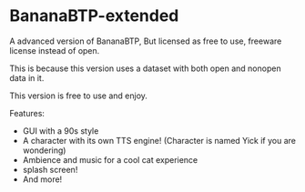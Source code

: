 # BananaBTP-extended
A advanced version of BananaBTP, But licensed as free to use, freeware license instead of open.

This is because this version uses a  dataset with both open and nonopen data in it.

This version is free to use and enjoy.

Features:

- GUI with a 90s style
- A character with its own TTS engine! (Character is named Yick if you are wondering)
- Ambience and music for a cool cat experience
- splash screen!
- And more!
